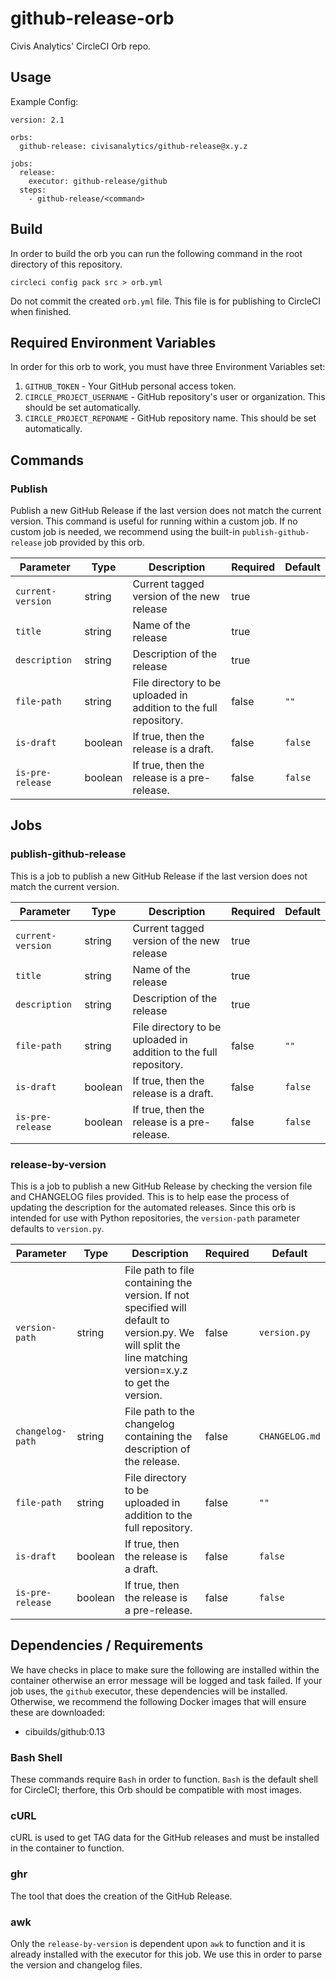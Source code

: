 # github-release-orb
Civis Analytics' CircleCI Orb repo.

## Usage

Example Config:

```
version: 2.1

orbs:
  github-release: civisanalytics/github-release@x.y.z

jobs:
  release:
    executor: github-release/github
  steps:
    - github-release/<command>
```

## Build
In order to build the orb you can run the following command in the root directory of this repository.

`circleci config pack src > orb.yml`

Do not commit the created `orb.yml` file. This file is for publishing to CircleCI when finished.

## Required Environment Variables
In order for this orb to work, you must have three Environment Variables set:
1. `GITHUB_TOKEN` - Your GitHub personal access token.
2. `CIRCLE_PROJECT_USERNAME` - GitHub repository's user or organization. This should be set automatically.
3. `CIRCLE_PROJECT_REPONAME` - GitHub repository name. This should be set automatically.

## Commands

### Publish
Publish a new GitHub Release if the last version does not match the current version. This command is useful for running within a custom job. If no custom job is needed, we recommend using the built-in `publish-github-release` job provided by this orb.

| Parameter | Type | Description | Required | Default |
| --- | --- | --- | --- | --- |
| `current-version` | string | Current tagged version of the new release | true | |
| `title` | string | Name of the release | true | |
| `description` | string | Description of the release | true | |
| `file-path` | string | File directory to be uploaded in addition to the full repository. | false | `""`|
| `is-draft` | boolean | If true, then the release is a draft. | false | `false` |
| `is-pre-release` | boolean | If true, then the release is a pre-release. | false| `false` |

## Jobs

### publish-github-release
This is a job to publish a new GitHub Release if the last version does not match the current version.

| Parameter | Type | Description | Required | Default |
| --- | --- | --- | --- | --- |
| `current-version` | string | Current tagged version of the new release | true | |
| `title` | string | Name of the release | true | |
| `description` | string | Description of the release | true | |
| `file-path` | string | File directory to be uploaded in addition to the full repository. | false | `""`|
| `is-draft` | boolean | If true, then the release is a draft. | false | `false` |
| `is-pre-release` | boolean | If true, then the release is a pre-release. | false| `false` |

### release-by-version
This is a job to publish a new GitHub Release by checking the version file and CHANGELOG files provided. This is to help ease the process of updating the description for the automated releases. Since this orb is intended for use with Python repositories, the `version-path` parameter defaults to `version.py`.

| Parameter | Type | Description | Required | Default |
| --- | --- | --- | --- | --- |
| `version-path` | string | File path to file containing the version. If not specified will default to version.py. We will split the line matching version=x.y.z to get the version. | false |  `version.py`|
| `changelog-path` | string | File path to the changelog containing the description of the release. | false | `CHANGELOG.md` |
| `file-path` | string | File directory to be uploaded in addition to the full repository. | false | `""`|
| `is-draft` | boolean | If true, then the release is a draft. | false | `false` |
| `is-pre-release` | boolean | If true, then the release is a pre-release. | false |`false` |

## Dependencies / Requirements
We have checks in place to make sure the following are installed within the container otherwise an error message will be logged and task failed. If your job uses, the `github` executor, these dependencies will be installed. Otherwise, we recommend the following Docker images that will ensure these are downloaded:

* cibuilds/github:0.13


### Bash Shell
These commands require `Bash` in order to function. `Bash` is the default shell for CircleCI; therfore, this Orb should be compatible with most images.

### cURL
cURL is used to get TAG data for the GitHub releases and must be installed in the container to function.

### ghr
The tool that does the creation of the GitHub Release.

### awk
Only the `release-by-version` is dependent upon `awk` to function and it is already installed with the executor for this job. We use this in order to parse the version and changelog files.
